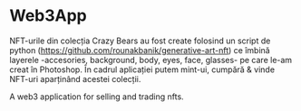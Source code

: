 # Web3App
NFT-urile din colecția Crazy Bears au fost create folosind un script de python (https://github.com/rounakbanik/generative-art-nft) ce îmbină layerele -accesories, background, body, eyes, face, glasses- pe care le-am creat în Photoshop.
În cadrul aplicației putem mint-ui, cumpără & vinde NFT-uri aparținând acestei colecții.

A web3 application for selling and trading nfts.
